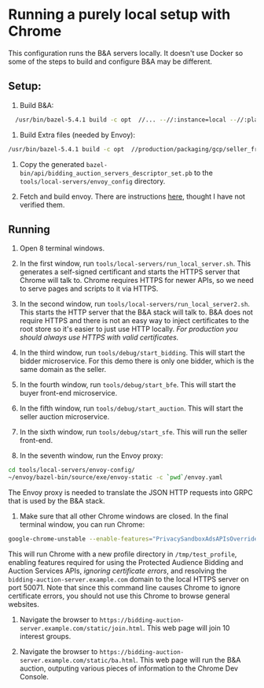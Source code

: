 # Running a purely local setup with Chrome

This configuration runs the B&A servers locally. It doesn't use Docker so some of the steps to build
and configure B&A may be different.

## Setup:

1. Build B&A:

```bash
  /usr/bin/bazel-5.4.1 build -c opt  //... --//:instance=local --//:platform=local -k --noincompatible_use_python_toolchains --python3_path=`which python3`
```

1. Build Extra files (needed by Envoy):

```bash
/usr/bin/bazel-5.4.1 build -c opt  //production/packaging/gcp/seller_frontend_service:etc_envoy_files -k --noincompatible_use_python_toolchains --python3_path=`which python3`
```

1. Copy the generated `bazel-bin/api/bidding_auction_servers_descriptor_set.pb` to the
   `tools/local-servers/envoy_config` directory.

1. Fetch and build envoy. There are instructions
   [here](https://github.com/envoyproxy/envoy/blob/main/bazel/README.md#quick-start-bazel-build-for-developers),
   thought I have not verified them.

## Running

1. Open 8 terminal windows.

1. In the first window, run `tools/local-servers/run_local_server.sh`. This generates a self-signed
   certificant and starts the HTTPS server that Chrome will talk to. Chrome requires HTTPS for newer
   APIs, so we need to serve pages and scripts to it via HTTPS.

1. In the second window, run `tools/local-servers/run_local_server2.sh`. This starts the HTTP server
   that the B&A stack will talk to. B&A does not require HTTPS and there is not an easy way to
   inject certificates to the root store so it's easier to just use HTTP locally. _For production
   you should always use HTTPS with valid certificates._

1. In the third window, run `tools/debug/start_bidding`. This will start the bidder microservice.
   For this demo there is only one bidder, which is the same domain as the seller.

1. In the fourth window, run `tools/debug/start_bfe`. This will start the buyer front-end
   microservice.

1. In the fifth window, run `tools/debug/start_auction`. This will start the seller auction
   microservice.

1. In the sixth window, run `tools/debug/start_sfe`. This will run the seller front-end.

1. In the seventh window, run the Envoy proxy:

```bash
cd tools/local-servers/envoy-config/
~/envoy/bazel-bin/source/exe/envoy-static -c `pwd`/envoy.yaml
```

The Envoy proxy is needed to translate the JSON HTTP requests into GRPC that is used by the B&A
stack.

1. Make sure that all other Chrome windows are closed. In the final terminal window, you can run
   Chrome:

```bash
google-chrome-unstable --enable-features="PrivacySandboxAdsAPIsOverride,InterestGroupStorage,Fledge,BiddingAndScoringDebugReportingAPI,FencedFrames,NoncedPartitionedCookies,AllowURNsInIframes,FledgeBiddingAndAuctionServer:FledgeBiddingAndAuctionKeyURL/https%3A%2F%2F127%2E0%2E0%2E1%3A50071%2Fstatic%2Ftest_keys.json,FledgeBiddingAndAuctionServerAPI" --user-data-dir=/tmp/test_profile --ignore-certificate-errors --host-resolver-rules="MAP bidding-auction-server.example.com 127.0.0.1:50071"
```

This will run Chrome with a new profile directory in `/tmp/test_profile`, enabling features required
for using the Protected Audience Bidding and Auction Services APIs, _ignoring certificate errors_,
and resolving the `bidding-auction-server.example.com` domain to the local HTTPS server on
port 50071. Note that since this command line causes Chrome to ignore certificate errors, you should
not use this Chrome to browse general websites.

1. Navigate the browser to `https://bidding-auction-server.example.com/static/join.html`. This web
   page will join 10 interest groups.

1. Navigate the browser to `https://bidding-auction-server.example.com/static/ba.html`. This web
   page will run the B&A auction, outputing various pieces of information to the Chrome Dev Console.

